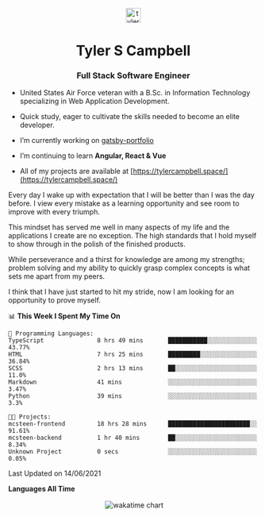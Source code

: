 <p align="center">
<a href="https://linkedin.com/in/tyler-campbell36" target="blank"><img align="center" src="https://cdn.jsdelivr.net/npm/simple-icons@3.0.1/icons/linkedin.svg" alt="tyler-campbell36" height="30" width="30" /></a>
</p>
<h1 align="center">Tyler S Campbell</h1>
<h3 align="center">Full Stack Software Engineer</h3>

* United States Air Force veteran with a B.Sc. in Information Technology specializing in Web Application Development. 

* Quick study, eager to cultivate the skills needed to become an elite developer.

* I’m currently working on [gatsby-portfolio](https://github.com/t36campbell/gatsby-portfolio)

* I’m continuing to learn **Angular, React & Vue**

* All of my projects are available at [https://tylercampbell.space/](https://tylercampbell.space/)

Every day I wake up with expectation that I will be better than I was the day before. I view every mistake as a learning opportunity and see room to improve with every triumph.

This mindset has served me well in many aspects of my life and the applications I create are no exception. The high standards that I hold myself to show through in the polish of the finished products.

While perseverance and a thirst for knowledge are among my strengths; problem solving and my ability to quickly grasp complex concepts is what sets me apart from my peers.

I think that I have just started to hit my stride, now I am looking for an opportunity to prove myself.

<!--START_SECTION:waka-->
📊 **This Week I Spent My Time On** 

```text
💬 Programming Languages: 
TypeScript               8 hrs 49 mins       ███████████░░░░░░░░░░░░░░   43.77% 
HTML                     7 hrs 25 mins       █████████░░░░░░░░░░░░░░░░   36.84% 
SCSS                     2 hrs 13 mins       ██░░░░░░░░░░░░░░░░░░░░░░░   11.0% 
Markdown                 41 mins             ░░░░░░░░░░░░░░░░░░░░░░░░░   3.47% 
Python                   39 mins             ░░░░░░░░░░░░░░░░░░░░░░░░░   3.3%

🐱‍💻 Projects: 
mcsteen-frontend         18 hrs 28 mins      ███████████████████████░░   91.61% 
mcsteen-backend          1 hr 40 mins        ██░░░░░░░░░░░░░░░░░░░░░░░   8.34% 
Unknown Project          0 secs              ░░░░░░░░░░░░░░░░░░░░░░░░░   0.05%

```


 Last Updated on 14/06/2021
<!--END_SECTION:waka-->
**Languages All Time** 
<p align="center">&nbsp;<img align="center" alt="wakatime chart"
src="https://wakatime.com/share/@738aac7f-8868-4bc3-a1df-4c36703ee4b6/f86255e0-cf1e-483e-9ae4-5c0fdb9a56f8.png"/></p>

